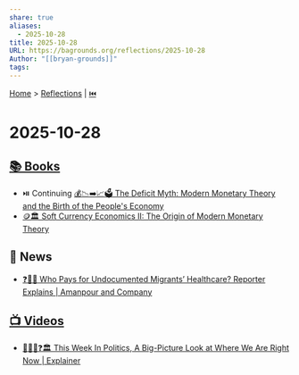 ```yaml
---
share: true
aliases:
  - 2025-10-28
title: 2025-10-28
URL: https://bagrounds.org/reflections/2025-10-28
Author: "[[bryan-grounds]]"
tags:
---
```

[Home](../index.md) > [Reflections](./index.md) | [⏮️](./2025-10-27.md)  
# 2025-10-28  
## [📚 Books](../books/index.md)  
- ⏯️ Continuing [💰📉➡️📈🗳️ The Deficit Myth: Modern Monetary Theory and the Birth of the People's Economy](../books/the-deficit-myth.md)  
- [🪙🏛️ Soft Currency Economics II: The Origin of Modern Monetary Theory](../books/soft-currency-economics-ii-the-origin-of-modern-monetary-theory.md)  
  
## 📰 News  
- [❓🏥🛂 Who Pays for Undocumented Migrants’ Healthcare? Reporter Explains | Amanpour and Company](../videos/who-pays-for-undocumented-migrants-healthcare-reporter-explains-amanpour-and-company.md)  
  
## [📺 Videos](../videos/index.md)  
- [📰🇺🇸❓🏛️ This Week In Politics, A Big-Picture Look at Where We Are Right Now | Explainer](../videos/this-week-in-politics-a-big-picture-look-at-where-we-are-right-now-explainer.md)